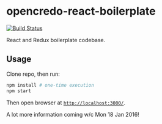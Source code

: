 # opencredo-react-boilerplate

[![Build Status](https://travis-ci.org/opencredo/opencredo-react-boilerplate.svg?branch=master)](https://travis-ci.org/opencredo/opencredo-react-boilerplate)

React and Redux boilerplate codebase.

## Usage

Clone repo, then run:

``` sh
npm install # one-time execution
npm start
```

Then open browser at [`http://localhost:3000/`](http://localhost:3000/).

A lot more information coming w/c Mon 18 Jan 2016!
